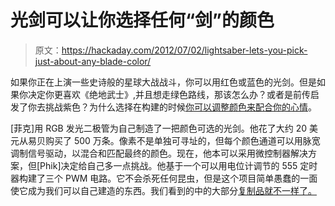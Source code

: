 # 光剑可以让你选择任何“剑”的颜色

> 原文：<https://hackaday.com/2012/07/02/lightsaber-lets-you-pick-just-about-any-blade-color/>

如果你正在上演一些史诗般的星球大战战斗，你可以用红色或蓝色的光剑。但是如果你决定你更喜欢《绝地武士》,并且想走绿色路线，那该怎么办？或者是前传启发了你去挑战紫色？为什么选择在构建的时候[你可以调整颜色来配合你的心情](http://waitwhatquestionmark.wordpress.com/2012/07/01/choose-your-destiny/)。

[菲克]用 RGB 发光二极管为自己制造了一把颜色可选的光剑。他花了大约 20 美元从易贝购买了 500 万条。像素不是单独可寻址的，但每个颜色通道可以用脉宽调制信号驱动，以混合和匹配最终的颜色。现在，他本可以采用微控制器解决方案，但[Phik]决定给自己多一点挑战。他基于一个可以用电位计调节的 555 定时器构建了三个 PWM 电路。它不会杀死任何昆虫，但是这个项目简单愚蠢的一面使它成为我们可以自己建造的东西。我们看到的中的大部分[复制品就不一样了。](http://hackaday.com/2010/08/27/devote-your-life-to-replicating-a-lightsaber/)
